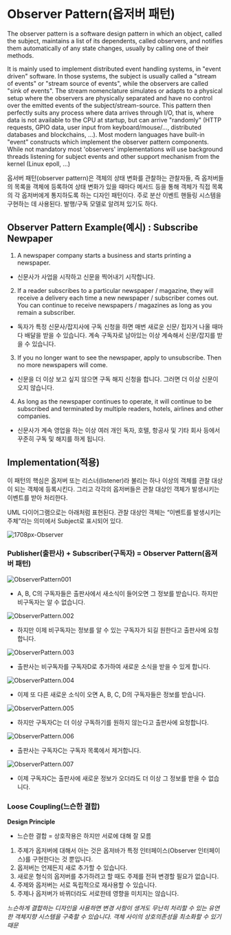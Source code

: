 # Observer Pattern(옵저버 패턴)

The observer pattern is a software design pattern in which an object, called the subject, maintains a list of its dependents, called observers, and notifies them automatically of any state changes, usually by calling one of their methods.

It is mainly used to implement distributed event handling systems, in "event driven" software. In those systems, the subject is usually called a "stream of events" or "stream source of events", while the observers are called "sink of events". The stream nomenclature simulates or adapts to a physical setup where the observers are physically separated and have no control over the emitted events of the subject/stream-source. This pattern then perfectly suits any process where data arrives through I/O, that is, where data is not available to the CPU at startup, but can arrive "randomly" (HTTP requests, GPIO data, user input from keyboard/mouse/..., distributed databases and blockchains, ...). Most modern languages have built-in "event" constructs which implement the observer pattern components. While not mandatory most 'observers' implementations will use background threads listening for subject events and other support mechanism from the kernel (Linux epoll, ...)

옵서버 패턴(observer pattern)은 객체의 상태 변화를 관찰하는 관찰자들, 즉 옵저버들의 목록을 객체에 등록하여 상태 변화가 있을 때마다 메서드 등을 통해 객체가 직접 목록의 각 옵저버에게 통지하도록 하는 디자인 패턴이다. 주로 분산 이벤트 핸들링 시스템을 구현하는 데 사용된다. 발행/구독 모델로 알려져 있기도 하다.

## Observer Pattern Example(예시) : Subscribe Newpaper

1. A newspaper company starts a business and starts printing a newspaper.
- 신문사가 사업을 시작하고 신문을 찍어내기 시작합니다.

2. If a reader subscribes to a particular newspaper / magazine, they will receive a delivery each time a new newspaper / subscriber comes out. You can continue to receive newspapers / magazines as long as you remain a subscriber.
- 독자가 특정 신문사/잡지사에 구독 신청을 하면 매번 새로운 신문/ 접자거 나올 때마다 배달을 받을 수 있습니다. 계속 구독자로 남아있는 이상 계속해서 신문/잡지를 받을 수 있습니다.

3. If you no longer want to see the newspaper, apply to unsubscribe. Then no more 
newspapers will come.
- 신문을 더 이상 보고 싶지 않으면 구독 해지 신청을 합니다. 그러면 더 이상 신문이 오지 않습니다.

4. As long as the newspaper continues to operate, it will continue to be subscribed and terminated by multiple readers, hotels, airlines and other companies.
- 신문사가 계속 영업을 하는 이상 여러 개인 독자, 호텔, 항공사 및 기타 회사 등에서 꾸준히 구독 및 해지를 하게 됩니다.

## Implementation(적용)

이 패턴의 핵심은 옵저버 또는 리스너(listener)라 불리는 하나 이상의 객체를 관찰 대상이 되는 객체에 등록시킨다. 그리고 각각의 옵저버들은 관찰 대상인 객체가 발생시키는 이벤트를 받아 처리한다.

UML 다이어그램으로는 아래처럼 표현된다. 관찰 대상인 객체는 “이벤트를 발생시키는 주체”라는 의미에서 Subject로 표시되어 있다.

![1708px-Observer](./img/1708px-Observer.png)

### Publisher(출판사) + Subscriber(구독자) = Observer Pattern(옵져버 패턴)

![ObserverPattern001](./img/ObserverPattern001.jpeg)
- A, B, C의 구독자들은 출판사에서 새소식이 들어오면 그 정보를 받습니다. 하지만 비구독자는 알 수 없습니다.

![ObserverPattern.002](./img/ObserverPattern.002.jpeg)
- 하지만 이제 비구독자는 정보를 알 수 있는 구독자가 되길 원한다고 출판사에 요청합니다.

![ObserverPattern.003](./img/ObserverPattern.003.jpeg)
- 출판사는 비구독자를 구독자D로 추가하여 새로운 소식을 받을 수 있게 합니다.

![ObserverPattern.004](./img/ObserverPattern.004.jpeg)
- 이제 또 다른 새로운 소식이 오면 A, B, C, D의 구독자들은 정보를 받습니다.

![ObserverPattern.005](./img/ObserverPattern.005.jpeg)
- 하지만 구독자C는 더 이상 구독하기를 원하지 않는다고 출판사에 요청합니다. 

![ObserverPattern.006](./img/ObserverPattern.006.jpeg)
- 출판사는 구독자C는 구독자 목록에서 제거합니다.

![ObserverPattern.007](./img/ObserverPattern.007.jpeg)
- 이제 구독자C는 출판사에 새로운 정보가 오더라도 더 이상 그 정보를 받을 수 없습니다. 

### Loose Coupling(느슨한 결합)

**Design Principle**
- 느슨한 결합 = 상호작용은 하지만 서로에 대해 잘 모름

1. 주제가 옵저버에 대해서 아는 것은 옵저바가 특정 인터페이스(Observer 인터페이스)를 구현한다는 것 뿐입니다.
1. 옵저버는 언제든지 새로 추가할 수 있습니다.
1. 새로운 형식의 옵저버를 추가하려고 할 때도 주제를 전혀 변경할 필요가 없습니다.
1. 주제와 옵저버는 서로 독립적으로 재사용할 수 있습니다.
1. 주제나 옵저버가 바뀌더라도 서로한테 영향을 미치지는 않습니다.

*느슨하게 결합하는 디자인을 사용하면 변경 사항이 생겨도 무난히 처리할 수 있는 유연한 객체지향 시스템을 구축할 수 있습니다. 객체 사이의 상호의존성을 최소화할 수 있기 때문*